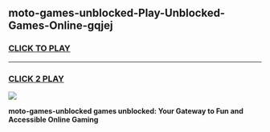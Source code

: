 
## moto-games-unblocked-Play-Unblocked-Games-Online-gqjej
<h3>
<a href="https://premium76.site?title=moto-games-unblocked&ref=24A">CLICK TO PLAY</a></h3>
<hr>

<h3>
<a href="https://premium76.site?title=moto-games-unblocked&ref=24A">CLICK 2 PLAY</a>
  
</h3>

<a href="https://premium76.site?title=moto-games-unblocked&ref=24A"><img src="https://clearcache.store/games.png"></a>


**moto-games-unblocked games unblocked: Your Gateway to Fun and Accessible Online Gaming**
